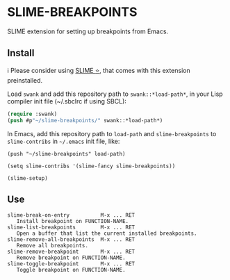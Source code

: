 # SLIME-BREAKPOINTS

SLIME extension for setting up breakpoints from Emacs.

## Install

ℹ️ Please consider using [SLIME :star:](https://github.com/mmontone/slime-star), that comes with this extension preinstalled.

Load `swank` and add this repository path to `swank::*load-path*`, in your Lisp compiler init file (~/.sbclrc if using SBCL):

```lisp
(require :swank)
(push #p"~/slime-breakpoints/" swank::*load-path*)
```

In Emacs, add this repository path to `load-path` and `slime-breakpoints` to `slime-contribs` in `~/.emacs` init file, like:

```
(push "~/slime-breakpoints" load-path)

(setq slime-contribs '(slime-fancy slime-breakpoints))

(slime-setup)
```

## Use

```
slime-break-on-entry	      M-x ... RET
   Install breakpoint on FUNCTION-NAME.
slime-list-breakpoints	      M-x ... RET
   Open a buffer that list the current installed breakpoints.
slime-remove-all-breakpoints  M-x ... RET
   Remove all breakpoints.
slime-remove-breakpoint	      M-x ... RET
   Remove breakpoint on FUNCTION-NAME.
slime-toggle-breakpoint	      M-x ... RET
   Toggle breakpoint on FUNCTION-NAME.
```
